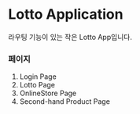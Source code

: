 # Lotto Application

<p>라우팅 기능이 있는 작은 Lotto App입니다.</p>


### 페이지

1. Login Page
2. Lotto Page
3. OnlineStore Page
4. Second-hand Product Page